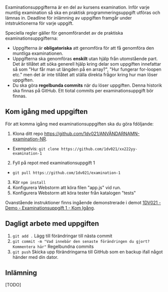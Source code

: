 Examinationsuppgifterna är en del av kursens examination. Inför varje muntlig examination så ska en praktisk programmeringsuppgift utföras och lämnas in. Deadline för inlämning av uppgiften framgår under intstruktionerna för varje uppgift.

Speciella regler gäller för genomförandet av de praktiska examinationsuppgifterna:
- Uppgifterna är **obligatoriska** att genomföra för att få genomföra den muntliga examinationen.
- Uppgifterna ska genomföras **enskilt** utan hjälp från utomstående part. Det är tillåtet att söka generell hjälp kring delar som uppgiften innefattar så som "Hur får man ut längden på en array?", "Hur fungerar for-loopen etc." men det är inte tillåtet att ställa direkta frågor kring hur man löser uppgiften. 
- Du ska göra **regelbunda commits** när du löser uppgiften. Denna historik ska finnas på GitHub. Ett tiotal commits per examinationsuppgift bör finnas.

## Kom igång med uppgiften
För att komma igång med examinationsuppgiften ska du göra fdöljande:

1. Klona ditt repo https://github.com/1dv021/ANVÄNDARNAMN-examination-NR. 
  * Exempelvis: `git clone https://github.com/1dv021/xx222yy-examination-1`
2. Fyll på repot med examinationsuppgift 1
  * `git pull https://github.com/1dv021/examination-1`
3. Kör `npm install`
4. Konfigurera Webstorm att köra filen "app.js" vid run.
5. Konfigurera Webstorm att köra tester från katalogen "tests"

Ovanstående instruktioner finns ingående demonstrerade i demot [1DV021 - Demo - Examinationsuppgift 1 - Kom Igång](https://youtu.be/OxQzwQc9VT8).

## Dagligt arbete med uppgiften
1. `git add .` Lägg till förändringar till nästa commit
2. `git commit -m "Vad innebär den senaste förändringen du gjort? Kommentera här"` Regelbundna commits
3. `git push` Skicka upp förändringarna till GitHub som en backup ifall något händer med din dator.

## Inlämning
[TODO]
